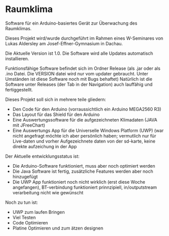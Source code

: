 # Raumklima
Software für ein Arduino-basiertes Gerät zur Überwachung des Raumklimas.

Dieses Projekt wird/wurde durchgeführt im Rahmen eines W-Seminares von Lukas Aldersley am Josef-Effner-Gymnasium in Dachau.

Die Aktuelle Version ist 1.0.
Die Software wird alle Updates automatisch installieren.

Funktionsfähige Software befindet sich im Ordner Release (als .jar oder als .ino Datei. Die VERSION datei wird nur vom updater gebraucht. Unter Umständen ist diese Software noch mit Bugs behaftet)
Natürlich ist die Software unter Releases (der Tab in der Navigation) auch lauffähig und fertiggestellt.

Dieses Projekt soll sich in mehrere teile gliedern:
  - Den Code für den Arduino (vorraussichtlich ein Arduino MEGA2560 R3)
  - Das Layout für das Shield für den Arduino
  - Eine Auswertungssoftware für die aufgezeichneten Klimadaten (JAVA mit JFreeChart)
  - Eine Auswertungs App für die Universelle Windows Platform (UWP) (war nicht angefragt möchte ich aber persönlich haben; vermutlich nur für Live-daten und vorher Aufgezeichnete daten von der sd-karte, keine direkte aufzeichung in der App
  
Der Aktuelle entwicklungsstatus ist: 
  - Die Arduino-Software funktioniert, muss aber noch optimiert werden
  - Die Java Software ist fertig, zusätzliche Features werden aber noch hinzugefügt
  - Die UWP App funktioniert noch nicht wirklich (erst diese Woche angefangen), BT-verbindung funktioniert prinnzipiell, in/outputstream verarbeitung nicht wie gewünscht
  
Noch zu tun ist:
  - UWP zum laufen Bringen
  - Viel Testen
  - Code Optimieren
  - Platine Optimieren und zum ätzen designen
